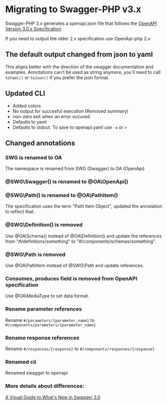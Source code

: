 # Migrating to Swagger-PHP v3.x

Swagger-PHP 3.x generates a openapi.json file that follows the [OpenAPI Version 3.0.x Specification](https://github.com/OAI/OpenAPI-Specification).

If you need to output the older 2.x specification use OpenApi-php 2.x

## The default output changed from json to yaml

This aligns better with the direction of the swagger documentation and examples.
Annotations can't be used as string anymore, you'll need to call `toYaml()` or `toJson()` if you prefer the json format.

## Updated CLI

- Added colors
- No output for succesful execution (Removed summary)
- non-zero exit when an error occured.
- Defaults to yaml
- Defaults to stdout. To save to openapi.yaml use `-o` or `>`

## Changed annotations

### SWG is renamed to OA

The namespace is renamed from SWG (Swagger) to OA (OpenApi)

### @SWG\Swagger() is renamed to @OA\OpenApi()

### @SWG\Path() is renamed to @OA\PathItem()

The specification uses the term "Path Item Object", updated the annotation to reflect that.

### @SWG\Definition() is removed

Use @OA\Schema() instead of @OA\Definition() and update the references from "#/definitions/something" to "#/components/schemas/something".

### @SWG\Path is removed

Use @OA\PathItem instead of @SWG\Path and update references.

### Consumes, produces field is removed from OpenAPI specification

Use @OA\MediaType to set data format.

### Rename parameter references

Rename `#/parameters/{parameter_name}` to `#/components/parameters/{parameter_name}`

### Rename response references

Rename `#/responses/{response}` to `#/components/responses/{response}`

### Renamed cli

Renamed swagger to openapi

### More details about differences:

[A Visual Guide to What's New in Swagger 3.0](https://blog.readme.io/an-example-filled-guide-to-swagger-3-2/)
